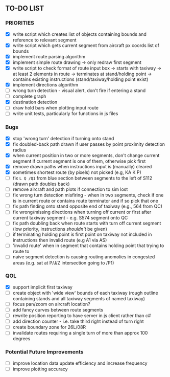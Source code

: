 ## TO-DO LIST

### PRIORITIES
- [x] write script which creates list of objects containing bounds and reference to relevant segment
- [x] write script which gets current segment from aircraft px coords list of bounds
- [x] implement route parsing algorithm
- [x] implement simple route drawing
        -> only redraw first segment
- [x] write script to check format of route input box 
        -> starts with taxiway
        -> at least 2 elements in route
        -> terminates at stand/holding point
        -> contains existing instructions (stand/taxiway/holding point exist)
- [x] implement directions algorithm
- [ ] wrong turn detection - visual alert, don't fire if entering a stand
- [ ] complete graph
- [x] destination detection
- [ ] draw hold bars when plotting input route
- [ ] write unit tests, particularly for functions in js files

### Bugs
- [x] stop 'wrong turn' detection if turning onto stand
- [x] fix doubled-back path drawn if user passes by point proximity detection radius
- [x] when current position in two or more segments, don't change current segment if current segment is one of them, otherwise pick first
- [x] remove drawn paths when instructions input is (manually) cleared
- [x] sometimes shortest route (by pixels) not picked (e.g, KA K P) 
- [ ] fix `L Q /Q1` from blue section between segments to the left of S112 (drawn path doubles back)
- [ ] remove aircraft and path plots if connection to sim lost
- [ ] fix wrong turn detection misfiring - when in two segments, check if one is in current route or contains route terminator and if so pick that one
- [ ] fix path finding onto stand opposite end of taxiway (e.g., 564 from QC)
- [ ] fix wrong/missing directions when turning off current or first after current taxiway segment - e.g. S574 segment onto QC
- [ ] fix path doubling back when route starts with turn off current segment (low priority, instructions *shouldn't* be given)
- [ ] if terminating holding point is first point on taxiway not included in instructions then invalid route (e.g A1 via AS) 
- [ ] 'invalid route' when in segment that contains holding point that trying to route to
- [ ] naive segment detection is causing routing anomolies in congested areas (e.g. sat at P/J/Z intersection going to /P1)

### QOL 
- [x] support implicit first taxiway
- [ ] create object with 'wide view' bounds of each taxiway (rough outline containing stands and all taxiway segments of named taxiway)
- [ ] focus pan/zoom on aircraft location? 
- [ ] add fancy curves between route segments
- [ ] rewrite position reporting to have server in js client rather than c#
- [ ] add direction counter - i.e. take third right instead of turn right
- [ ] create boundary zone for 26L/08R
- [ ] invalidate routes requiring a single turn of more than approx 100 degrees

### Potential Future Improvements
- [ ] improve location data update efficiency and increase frequency
- [ ] improve plotting accuracy
